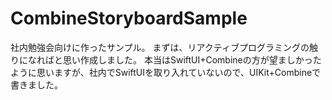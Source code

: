 # CombineStoryboardSample
社内勉強会向けに作ったサンプル。
まずは、リアクティブプログラミングの触りになればと思い作成しました。
本当はSwiftUI+Combineの方が望ましかったように思いますが、社内でSwiftUIを取り入れていないので、UIKit+Combineで書きました。
